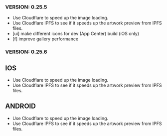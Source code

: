 ### VERSION: 0.25.5
- Use Cloudflare to speed up the image loading. 
- Use Cloudflare IPFS to see if it speeds up the artwork preview from IPFS files.
- [ui] make different icons for dev (App Center) build (iOS only)
- [f] improve gallery performance

### VERSION: 0.25.6
## IOS
- Use Cloudflare to speed up the image loading. 
- Use Cloudflare IPFS to see if it speeds up the artwork preview from IPFS files.

## ANDROID
- Use Cloudflare to speed up the image loading. 
- Use Cloudflare IPFS to see if it speeds up the artwork preview from IPFS files.